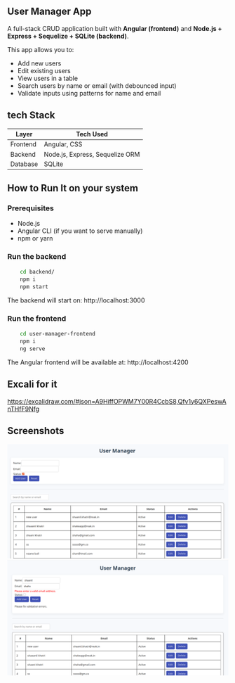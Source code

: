 ## User Manager App

A full-stack CRUD application built with **Angular (frontend)** and **Node.js + Express + Sequelize + SQLite (backend)**.

This app allows you to:
- Add new users
- Edit existing users
- View users in a table
- Search users by name or email (with debounced input)
- Validate inputs using patterns for name and email

## tech Stack

 Layer     | Tech Used                              
-----------|----------------------------------------
 Frontend  | Angular, CSS            
 Backend   | Node.js, Express, Sequelize ORM        
 Database  | SQLite    

##  How to Run It on your system

### Prerequisites

- Node.js 
- Angular CLI (if you want to serve manually)
- npm or yarn

### Run the backend

```bash
    cd backend/
    npm i
    npm start
```
The backend will start on: http://localhost:3000

### Run the frontend

```bash
    cd user-manager-frontend
    npm i
    ng serve
```
The Angular frontend will be available at: http://localhost:4200

## Excali for it
https://excalidraw.com/#json=A9HiffOPWM7Y00R4CcbS8,Qfv1y6QXPeswAnTHfF9Nfg

## Screenshots
![alt text](./screenshots/image.png)
![alt text](./screenshots/image2.png)


